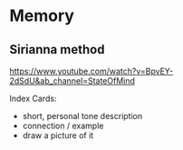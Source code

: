 # Memory

## Sirianna method

https://www.youtube.com/watch?v=BpvEY-2dSdU&ab_channel=StateOfMind

Index Cards:
- short, personal tone description
- connection / example
- draw a picture of it